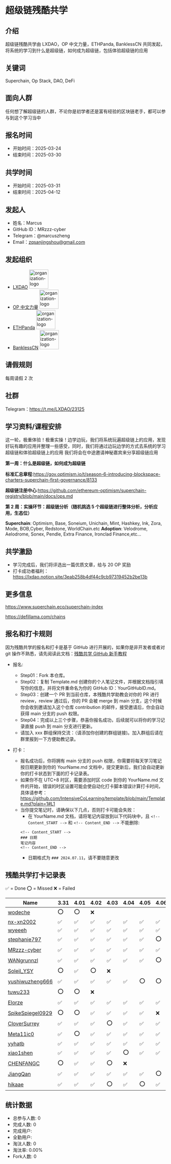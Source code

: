 
# 超级链残酷共学

## 介绍

超级链残酷共学由 LXDAO，OP 中文力量，ETHPanda, BanklessCN 共同发起，将系统的学习到什么是超级链，如何成为超级链，包括体验超级链的应用

## 关键词

Superchain, Op Stack, DAO, DeFi

## 面向人群

任何想了解超级链的人群，不论你是初学者还是富有经验的区块链老手，都可以参与到这个学习当中

## 报名时间

- 开始时间：2025-03-24
- 结束时间：2025-03-30

## 共学时间

- 开始时间：2025-03-31
- 结束时间：2025-04-12

## 发起人

- 姓名：Marcus
- GitHub ID：MRzzz-cyber
- Telegram：@marcuszheng
- Email：zqsanjingshou@gmail.com

## 发起组织

- [LXDAO](https://lxdao.io/) <img alt="organization-logo" height="60px" src="https://cdn.lxdao.io/bafkreiay6vxsvv3ksxr75lzzt3iqy3zja3o2epuxh47ivs24p2xs3awexm.png" />
- [OP 中文力量](https://x.com/optimismzh) <img alt="organization-logo" height="60px" src="https://cdn.lxdao.io/fd6ab062-09e5-4fe0-b6c4-e476e632e1d1.png" />
- [ETHPanda](https://ethpanda.org/) <img alt="organization-logo" height="60px" src="https://cdn.lxdao.io/10aed40b-4786-4c2b-aaaa-b7d8a119c00e.png" />
- [BanklessCN](https://0xbanklesscn.substack.com/) <img alt="organization-logo" height="60px" src="https://cdn.lxdao.io/79379614-a82a-4d41-93ca-9e050b3d3a5c.png" />

## 请假规则

每周请假 2 次

## 社群

Telegram：https://t.me/LXDAO/23125

## 学习资料/课程安排

这一轮，极重体验！极重实操！边学边玩，我们将系统玩遍超级链上的应用，发现好玩有趣的应用并整理一些感受，同时，我们将通过边玩边学的方式去系统的学习超级链和体验超级链上的应用
我们将会在中途邀请神秘嘉宾来分享超级链应用

**第一周：什么是超级链，如何成为超级链**

**标准汇总章程**:https://gov.optimism.io/t/season-6-introducing-blockspace-charters-superchain-first-governance/8133

**超级链注册中心**:https://github.com/ethereum-optimism/superchain-registry/blob/main/docs/ops.md

**第 2 周：实操环节：超级链分析（随机挑选 5 个超级链进行整体分析，分析应用，生态位）**

**Superchain**: Optimism, Base, Soneium, Unichain, Mint, Hashkey, Ink, Zora, Mode, BOB,Cyber, Redstone, WorldChain.etc
**Adoption**: Velodrome, Aelodrome, Sonex, Pendle, Extra Finance, Ironclad Finance,etc…

## 共学激励
- 学习完成后，我们将评选出一篇优质文章，给与 20 OP 奖励
- 打卡成功者福利：https://lxdao.notion.site/3eab258b4df44c9cb97319452b2be13b

## 更多信息

https://www.superchain.eco/superchain-index

https://defillama.com/chains

## 报名和打卡规则

因为残酷共学的报名和打卡是基于 GitHub 进行开展的，如果你是非开发者或者对 git 操作不熟悉，请先阅读此文档：[残酷共学 GitHub 新手教程](https://www.notion.so/lxdao/GitHub-bd65b981146947fea1fb675942567a45)

- 报名:

  - Step01：Fork 本仓库。
  - Step02：复制 Template.md 创建你的个人笔记文件，并根据文档指引填写你的信息，并将文件重命名为你的 GitHub ID：YourGitHubID.md。
  - Step03：创建一个 PR 到当前仓库，本残酷共学助教会对你的 PR 进行 review，review 通过后，你的 PR 会被 merge 到 main 分支，这个时候你会收到邀请加入这个仓库 contribution 的邮件，接受邀请后，你会自动获得 main 分支的 push 权限。
  - Step04：完成以上三个步骤，恭喜你报名成功，后续就可以将你的学习记录直接 push 到 main 分支进行更新。
  - 请加入 xxx 群组保持交流：（请添加你创建的群组链接)。加入群组后请在群里报到一下方便助教记录。

- 打卡：
  - 报名成功后，你将拥有 main 分支的 push 权限，你需要将每天学习笔记按日期更新到你的 YourName.md 文档中，提交更新后，我们会自动更新你的打卡状态到下面的打卡记录表。
  - 如果你不在 UTC+8 时区，需要添加时区 code 到你的 YourName.md 文件的开始，错误的时区设置可能会使自动化打卡脚本错误计算打卡时间，具体请参考：https://github.com/IntensiveCoLearning/template/blob/main/Template.md?plain=1#L1
  - 当你提交笔记时，请确保以下几点，否则打卡可能会失败：
    - 在 YourName.md 文档，请将笔记内容放到以下代码块中，且 `<!-- Content_START -->` 和 `<!-- Content_END -->` 不能删除:
    ```
    <!-- Content_START -->
    ### 日期
    笔记内容
    <!-- Content_END -->
    ```
    - 日期格式为 `### 2024.07.11`，请不要随意更改

## 残酷共学打卡记录表

✅ = Done ⭕️ = Missed ❌ = Failed

<!-- START_COMMIT_TABLE -->
| Name | 3.31 | 4.01 | 4.02 | 4.03 | 4.04 | 4.05 | 4.06 | 4.07 | 4.08 | 4.09 | 4.10 | 4.11 | 4.12 |
| ------------- | ---- | ---- | ---- | ---- | ---- | ---- | ---- | ---- | ---- | ---- | ---- | ---- | ---- |
| [wodeche](https://github.com/IntensiveCoLearning/Superchain/blob/main/wodeche.md) | ⭕️ | ⭕️ | ❌ | | | | | | | | | | |
| [nx-xn2002](https://github.com/IntensiveCoLearning/Superchain/blob/main/nx-xn2002.md) | ✅ | ✅ | ✅ | ✅ | ✅ | ✅ | ✅ | ✅ | ✅ | ✅ |   | | |
| [wyeeeh](https://github.com/IntensiveCoLearning/Superchain/blob/main/wyeeeh.md) | ✅ | ✅ | ✅ | ✅ | ✅ | ✅ | ✅ | ✅ | ✅ | ✅ |   | | |
| [stephanie797](https://github.com/IntensiveCoLearning/Superchain/blob/main/stephanie797.md) | ✅ | ✅ | ✅ | ✅ | ✅ | ✅ | ⭕️ | ✅ | ✅ | ✅ | ✅ | | |
| [MRzzz-cyber](https://github.com/IntensiveCoLearning/Superchain/blob/main/MRzzz-cyber.md) | ✅ | ✅ | ✅ | ✅ | ✅ | ✅ | ✅ | ⭕️ | ⭕️ | ❌ | | | |
| [WANgrunnzl](https://github.com/IntensiveCoLearning/Superchain/blob/main/WANgrunnzl.md) | ✅ | ✅ | ✅ | ✅ | ✅ | ✅ | ⭕️ | ✅ | ✅ | ✅ |   | | |
| [Soleil_YSY](https://github.com/IntensiveCoLearning/Superchain/blob/main/Soleil_YSY.md) | ⭕️ | ✅ | ⭕️ | ❌ | | | | | | | | | |
| [yushiwuzheng666](https://github.com/IntensiveCoLearning/Superchain/blob/main/yushiwuzheng666.md) | ✅ | ✅ | ✅ | ✅ | ✅ | ⭕️ | ⭕️ | ⭕️ | ⭕️ | ❌ | | | |
| [tuwu233](https://github.com/IntensiveCoLearning/Superchain/blob/main/tuwu233.md) | ⭕️ | ⭕️ | ❌ | | | | | | | | | | |
| [Elorze](https://github.com/IntensiveCoLearning/Superchain/blob/main/Elorze.md) | ✅ | ✅ | ✅ | ✅ | ✅ | ✅ | ✅ | ✅ | ⭕️ | ✅ |   | | |
| [SpikeSpiegel0929](https://github.com/IntensiveCoLearning/Superchain/blob/main/SpikeSpiegel0929.md) | ⭕️ | ⭕️ | ✅ | ✅ | ✅ | ✅ | ❌ | | | | | | |
| [CloverSurrey](https://github.com/IntensiveCoLearning/Superchain/blob/main/CloverSurrey.md) | ✅ | ✅ | ✅ | ⭕️ | ✅ | ✅ | ✅ | ✅ | ⭕️ | ✅ | ✅ | | |
| [Meta11ic0](https://github.com/IntensiveCoLearning/Superchain/blob/main/Meta11ic0.md) | ✅ | ⭕️ | ✅ | ✅ | ✅ | ✅ | ✅ | ⭕️ | ✅ | ⭕️ | ✅ | | |
| [yyhatb](https://github.com/IntensiveCoLearning/Superchain/blob/main/yyhatb.md) | ✅ | ✅ | ✅ | ✅ | ✅ | ✅ | ✅ | ✅ | ✅ | ✅ | ✅ | | |
| [xiao1shen](https://github.com/IntensiveCoLearning/Superchain/blob/main/xiao1shen.md) | ✅ | ✅ | ✅ | ✅ | ⭕️ | ✅ | ✅ | ⭕️ | ✅ | ✅ |   | | |
| [CHENFANGC](https://github.com/IntensiveCoLearning/Superchain/blob/main/CHENFANGC.md) | ⭕️ | ✅ | ✅ | ⭕️ | ❌ | | | | | | | | |
| [JiangQan](https://github.com/IntensiveCoLearning/Superchain/blob/main/JiangQan.md) | ✅ | ✅ | ✅ | ✅ | ✅ | ✅ | ⭕️ | ⭕️ | ✅ | ✅ | ✅ | | |
| [hikaae](https://github.com/IntensiveCoLearning/Superchain/blob/main/hikaae.md) | ✅ | ✅ | ✅ | ⭕️ | ✅ | ⭕️ | ✅ | ✅ | ✅ | ✅ | ✅ | | |
<!-- END_COMMIT_TABLE -->

























































































































































<!-- STATISTICALDATA_START -->
## 统计数据

- 总参与人数: 0
- 完成人数: 0
- 完成用户: 
- 全勤用户: 
- 淘汰人数: 0
- 淘汰率: 0.00%
- Fork人数: 0
<!-- STATISTICALDATA_END -->

<!-- END_COMMIT_TABLE -->

<!-- STATISTICALDATA_START -->
<!-- STATISTICALDATA_END -->

